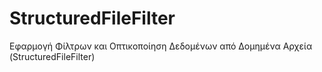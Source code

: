 # StructuredFileFilter
Εφαρμογή Φίλτρων και Οπτικοποίηση Δεδομένων από Δομημένα Αρχεία (StructuredFileFilter)
